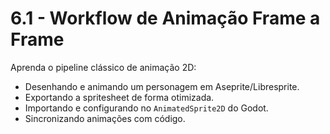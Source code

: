 # 6.1 - Workflow de Animação Frame a Frame

Aprenda o pipeline clássico de animação 2D:
- Desenhando e animando um personagem em Aseprite/Libresprite.
- Exportando a spritesheet de forma otimizada.
- Importando e configurando no `AnimatedSprite2D` do Godot.
- Sincronizando animações com código.

